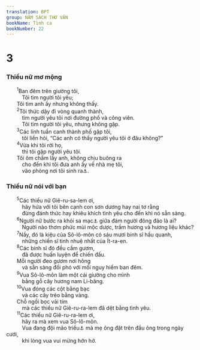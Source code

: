 ```yaml
---
translation: BPT
group: NĂM SÁCH THƠ VĂN
bookName: Tình ca 
bookNumber: 22
---
```


<div class="title"><h1>3</h1><h3>Thiếu nữ mơ mộng</h3></div>
<span class="verse nha_3_1">  <sup>1</sup>Ban đêm trên giường tôi,<br/>   Tôi tìm người tôi yêu;<br/>  Tôi tìm anh ấy nhưng không thấy.<br/></span>
<span class="verse nha_3_2">  <sup>2</sup>Tôi thức dậy đi vòng quanh thành,<br/>   tìm người yêu tôi nơi đường phố và công viên.<br/>   Tôi tìm người tôi yêu, nhưng không gặp.<br/></span>
<span class="verse nha_3_3">  <sup>3</sup>Các lính tuần canh thành phố gặp tôi,<br/>   tôi liền hỏi, “Các anh có thấy người yêu tôi ở đâu không?”<br/></span>
<span class="verse nha_3_4">  <sup>4</sup>Vừa khi tôi rời họ,<br/>   thì tôi gặp người yêu tôi.<br/>  Tôi ôm chầm lấy anh, không chịu buông ra<br/>   cho đến khi tôi đưa anh ấy về nhà mẹ tôi,<br/>   vào phòng nơi tôi sinh ra<a data-toggle="tooltip" data-placement="bottom" title="Hay “nơi tôi được dưỡng dục.” Xem 8:2.">⚓</a>.<br/></span>
<div class="title"><h3>Thiếu nữ nói với bạn</h3></div>
<span class="verse nha_3_5">  <sup>5</sup>Các thiếu nữ Giê-ru-sa-lem ơi,<br/>   hãy hứa với tôi bên cạnh con sơn dương hay nai tơ rằng<br/>   đừng đánh thức hay khiêu khích tình yêu cho đến khi nó sẵn sàng.<br/></span>
<span class="verse nha_3_6">  <sup>6</sup>Người nữ bước ra khỏi sa mạc<a data-toggle="tooltip" data-placement="bottom" title="Xem 8:5.">⚓</a> giữa đám người đông đảo là ai?<br/>   Người nào thơm phức mùi mộc dược, trầm hương và hương liệu khác?<br/></span>
<span class="verse nha_3_7">  <sup>7</sup>Nầy, đó là kiệu của Sô-lô-môn có sáu mươi binh sĩ hầu quanh,<br/>   những chiến sĩ tinh nhuệ nhất của Ít-ra-en.<br/></span>
<span class="verse nha_3_8">  <sup>8</sup>Các binh sĩ đó đều cầm gươm,<br/>   đã được huấn luyện để chiến đấu.<br/>  Mỗi người đeo gươm nơi hông<br/>   và sẵn sàng đối phó với mối nguy hiểm ban đêm.<br/></span>
<span class="verse nha_3_9">  <sup>9</sup>Vua Sô-lô-môn làm một cái giường cho mình<br/>   bằng gỗ cây hương nam Li-băng.<br/></span>
<span class="verse nha_3_10">  <sup>10</sup>Vua đóng các cột bằng bạc<br/>   và các cây tréo bằng vàng.<br/>  Chỗ ngồi bọc vải tím<br/>   mà các thiếu nữ Giê-ru-ra-lem đã dệt bằng tình yêu.<br/></span>
<span class="verse nha_3_11">  <sup>11</sup>Các thiếu nữ Giê-ru-ra-lem ơi,<br/>   hãy ra mà xem vua Sô-lô-môn.<br/>   Vua đang đội mão triều<a data-toggle="tooltip" data-placement="bottom" title="Có thể đây là vòng hoa mà chàng rể đội lúc đám cưới.">⚓</a> mà mẹ ông đặt trên đầu ông trong ngày cưới,<br/>   khi lòng vua vui mừng hớn hở.<br/></span>
